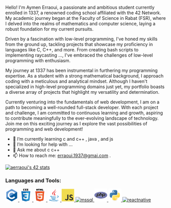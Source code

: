 Hello! I'm Aymen Erraoui, a passionate and ambitious student currently enrolled in 1337, a renowned coding school affiliated with the 42 Network. My academic journey began at the Faculty of Science in Rabat (FSR), where I delved into the realms of mathematics and computer science, laying a robust foundation for my current pursuits.

Driven by a fascination with low-level programming, I've honed my skills from the ground up, tackling projects that showcase my proficiency in languages like C, C++, and more. From creating bash scripts to implementing raycasting ..., I've embraced the challenges of low-level programming with enthusiasm.

My journey at 1337 has been instrumental in furthering my programming expertise. As a student with a strong mathematical background, I approach coding with a meticulous and analytical mindset. Although I haven't specialized in high-level programming domains just yet, my portfolio boasts a diverse array of projects that highlight my versatility and determination.

Currently venturing into the fundamentals of web development, I am on a path to becoming a well-rounded full-stack developer. With each project and challenge, I am committed to continuous learning and growth, aspiring to contribute meaningfully to the ever-evolving landscape of technology. Join me on this exciting journey as I explore the vast possibilities of programming and web development!


 - 🌱 I’m currently learning  c and c++ , java , and js
- 🤔 I’m looking for help with ...
- 💬 Ask me about c c++
- 📫 How to reach me: erraoui.1937@gmai.com .


[![aerraoui's 42 stats](https://badge.mediaplus.ma/greenbinary/aerraoui)](https://github.com/oakoudad/badge42)





<h3 align="left">Languages and Tools:</h3>
<p align="left"> <a href="https://www.cprogramming.com/" target="_blank" rel="noreferrer"> <img src="https://raw.githubusercontent.com/devicons/devicon/master/icons/c/c-original.svg" alt="c" width="40" height="40"/> </a> <a href="https://www.w3schools.com/css/" target="_blank" rel="noreferrer"> <img src="https://raw.githubusercontent.com/devicons/devicon/master/icons/css3/css3-original-wordmark.svg" alt="css3" width="40" height="40"/> </a> <a href="https://www.w3.org/html/" target="_blank" rel="noreferrer"> <img src="https://raw.githubusercontent.com/devicons/devicon/master/icons/html5/html5-original-wordmark.svg" alt="html5" width="40" height="40"/> </a> <a href="https://www.java.com" target="_blank" rel="noreferrer"> <img src="https://raw.githubusercontent.com/devicons/devicon/master/icons/java/java-original.svg" alt="java" width="40" height="40"/> </a> <a href="https://developer.mozilla.org/en-US/docs/Web/JavaScript" target="_blank" rel="noreferrer"> <img src="https://raw.githubusercontent.com/devicons/devicon/master/icons/javascript/javascript-original.svg" alt="javascript" width="40" height="40"/> </a> <a href="https://www.microsoft.com/en-us/sql-server" target="_blank" rel="noreferrer"> <img src="https://www.svgrepo.com/show/303229/microsoft-sql-server-logo.svg" alt="mssql" width="40" height="40"/> </a> <a href="https://www.php.net" target="_blank" rel="noreferrer"> <img src="https://raw.githubusercontent.com/devicons/devicon/master/icons/php/php-original.svg" alt="php" width="40" height="40"/> </a> <a href="https://www.python.org" target="_blank" rel="noreferrer"> <img src="https://raw.githubusercontent.com/devicons/devicon/master/icons/python/python-original.svg" alt="python" width="40" height="40"/> </a> <a href="https://reactnative.dev/" target="_blank" rel="noreferrer"> <img src="https://reactnative.dev/img/header_logo.svg" alt="reactnative" width="40" height="40"/> </a> </p>

